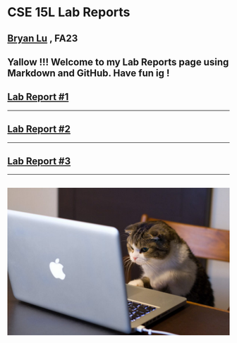 # CSE 15L Lab Reports
## [Bryan Lu](https://guiuiy.github.io/cse15l-lab-reports/blu.html) , FA23

Yallow !!! Welcome to my Lab Reports page using Markdown and GitHub. Have fun ig !
---
## [Lab Report #1](https://guiuiy.github.io/cse15l-lab-reports/lab1.html#lab-report-1)
---
## [Lab Report #2](https://guiuiy.github.io/cse15l-lab-reports/lab2.html)
---
## [Lab Report #3](https://guiuiy.github.io/cse15l-lab-reports/lab3.html)
---
![Image](cse_15l_lab_images/compSciCat1.jpg)
---


